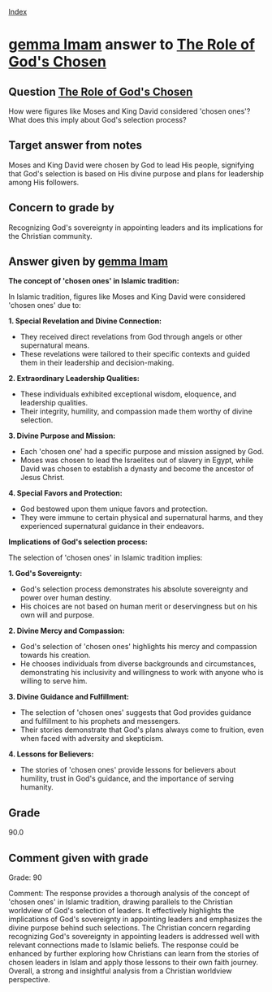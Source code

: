 
[Index](../../index.md)
# [gemma Imam](../../answering_models/gemma_Imam.md) answer to [The Role of God's Chosen](../../questions/The_Role_of_God's_Chosen.md)

## Question [The Role of God's Chosen](../../questions/The_Role_of_God's_Chosen.md)
How were figures like Moses and King David considered 'chosen ones'? What does this imply about God's selection process?

## Target answer from notes
Moses and King David were chosen by God to lead His people, signifying that God's selection is based on His divine purpose and plans for leadership among His followers.

## Concern to grade by
Recognizing God's sovereignty in appointing leaders and its implications for the Christian community.

## Answer given by [gemma Imam](../../answering_models/gemma_Imam.md)
**The concept of 'chosen ones' in Islamic tradition:**

In Islamic tradition, figures like Moses and King David were considered 'chosen ones' due to:

**1. Special Revelation and Divine Connection:**
* They received direct revelations from God through angels or other supernatural means.
* These revelations were tailored to their specific contexts and guided them in their leadership and decision-making.

**2. Extraordinary Leadership Qualities:**
* These individuals exhibited exceptional wisdom, eloquence, and leadership qualities.
* Their integrity, humility, and compassion made them worthy of divine selection.

**3. Divine Purpose and Mission:**
* Each 'chosen one' had a specific purpose and mission assigned by God.
* Moses was chosen to lead the Israelites out of slavery in Egypt, while David was chosen to establish a dynasty and become the ancestor of Jesus Christ.

**4. Special Favors and Protection:**
* God bestowed upon them unique favors and protection.
* They were immune to certain physical and supernatural harms, and they experienced supernatural guidance in their endeavors.

**Implications of God's selection process:**

The selection of 'chosen ones' in Islamic tradition implies:

**1. God's Sovereignty:**
* God's selection process demonstrates his absolute sovereignty and power over human destiny.
* His choices are not based on human merit or deservingness but on his own will and purpose.

**2. Divine Mercy and Compassion:**
* God's selection of 'chosen ones' highlights his mercy and compassion towards his creation.
* He chooses individuals from diverse backgrounds and circumstances, demonstrating his inclusivity and willingness to work with anyone who is willing to serve him.

**3. Divine Guidance and Fulfillment:**
* The selection of 'chosen ones' suggests that God provides guidance and fulfillment to his prophets and messengers.
* Their stories demonstrate that God's plans always come to fruition, even when faced with adversity and skepticism.

**4. Lessons for Believers:**
* The stories of 'chosen ones' provide lessons for believers about humility, trust in God's guidance, and the importance of serving humanity.

## Grade
90.0

## Comment given with grade
Grade: 90

Comment: The response provides a thorough analysis of the concept of 'chosen ones' in Islamic tradition, drawing parallels to the Christian worldview of God's selection of leaders. It effectively highlights the implications of God's sovereignty in appointing leaders and emphasizes the divine purpose behind such selections. The Christian concern regarding recognizing God's sovereignty in appointing leaders is addressed well with relevant connections made to Islamic beliefs. The response could be enhanced by further exploring how Christians can learn from the stories of chosen leaders in Islam and apply those lessons to their own faith journey. Overall, a strong and insightful analysis from a Christian worldview perspective.
